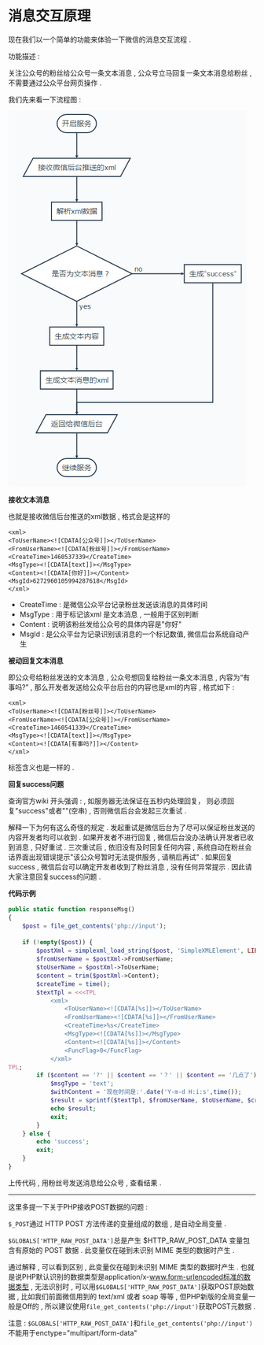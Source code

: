 # 消息交互原理

现在我们以一个简单的功能来体验一下微信的消息交互流程 .

功能描述 :

关注公众号的粉丝给公众号一条文本消息 , 公众号立马回复一条文本消息给粉丝 , 不需要通过公众平台网页操作 .

我们先来看一下流程图 :

![](/assets/xiaoxiliuchengtu.png)

**接收文本消息**

也就是接收微信后台推送的xml数据 , 格式会是这样的

```
<xml>
<ToUserName><![CDATA[公众号]]></ToUserName>
<FromUserName><![CDATA[粉丝号]]></FromUserName>
<CreateTime>1460537339</CreateTime>
<MsgType><![CDATA[text]]></MsgType>
<Content><![CDATA[你好]]></Content>
<MsgId>6272960105994287618</MsgId>
</xml>
```

* CreateTime : 是微信公众平台记录粉丝发送该消息的具体时间
* MsgType : 用于标记该xml 是文本消息 , 一般用于区别判断
* Content : 说明该粉丝发给公众号的具体内容是"你好"
* MsgId : 是公众平台为记录识别该消息的一个标记数值, 微信后台系统自动产生

**被动回复文本消息**

即公众号给粉丝发送的文本消息 , 公众号想回复给粉丝一条文本消息 , 内容为“有事吗?” , 那么开发者发送给公众平台后台的内容也是xml的内容 , 格式如下 :

```
<xml>
<ToUserName><![CDATA[粉丝号]]></ToUserName>
<FromUserName><![CDATA[公众号]]></FromUserName>
<CreateTime>1460541339</CreateTime>
<MsgType><![CDATA[text]]></MsgType>
<Content><![CDATA[有事吗?]]></Content>
</xml>
```

标签含义也是一样的 .

**回复success问题**

查询官方wiki 开头强调 : , 如服务器无法保证在五秒内处理回复， 则必须回复"success"或者""\(空串\) , 否则微信后台会发起三次重试 .

解释一下为何有这么奇怪的规定 . 发起重试是微信后台为了尽可以保证粉丝发送的内容开发者均可以收到 . 如果开发者不进行回复 , 微信后台没办法确认开发者已收到消息 , 只好重试 . 三次重试后 , 依旧没有及时回复任何内容 , 系统自动在粉丝会话界面出现错误提示"该公众号暂时无法提供服务 , 请稍后再试" . 如果回复success , 微信后台可以确定开发者收到了粉丝消息 , 没有任何异常提示 . 因此请大家注意回复success的问题 .

**代码示例**

```php
public static function responseMsg()
{
    $post = file_get_contents('php://input');

    if (!empty($post)) {
        $postXml = simplexml_load_string($post, 'SimpleXMLElement', LIBXML_NOCDATA);
        $fromUserName = $postXml->FromUserName;
        $toUserName = $postXml->ToUserName;
        $content = trim($postXml->Content);
        $createTime = time();
        $textTpl = <<<TPL
            <xml>
                <ToUserName><![CDATA[%s]]></ToUserName>
                <FromUserName><![CDATA[%s]]></FromUserName>
                <CreateTime>%s</CreateTime>
                <MsgType><![CDATA[%s]]></MsgType>
                <Content><![CDATA[%s]]></Content>
                <FuncFlag>0</FuncFlag>
            </xml>
TPL;
        if ($content == '?' || $content == '？' || $content == '几点了') {
            $msgType = 'text';
            $withContent = '现在时间是:'.date('Y-m-d H:i:s',time());
            $result = sprintf($textTpl, $fromUserName, $toUserName, $createTime, $msgType, $withContent);
            echo $result;
            exit;
        }
    } else {
        echo 'success';
        exit;
    }
}
```

上传代码 , 用粉丝号发送消息给公众号 , 查看结果 . 

---

这里多提一下关于PHP接收POST数据的问题 :

`$_POST`通过 HTTP POST 方法传递的变量组成的数组 , 是自动全局变量 .

`$GLOBALS['HTTP_RAW_POST_DATA']`总是产生 $HTTP\_RAW\_POST\_DATA 变量包含有原始的 POST 数据 . 此变量仅在碰到未识别 MIME 类型的数据时产生 .

通过解释 , 可以看到区别 , 此变量仅在碰到未识别 MIME 类型的数据时产生 . 也就是说PHP默认识别的数据类型是application/x-www.form-urlencoded标准的数据类型 , 无法识别时 , 可以用`$GLOBALS['HTTP_RAW_POST_DATA']`获取POST原始数据 , 比如我们前面微信用到的 text/xml 或者 soap 等等 , 但PHP新版的全局变量一般是Off的 , 所以建议使用`file_get_contents('php://input')`获取POST元数据 .

注意 : `$GLOBALS['HTTP_RAW_POST_DATA']`和`file_get_contents('php://input')`不能用于enctype="multipart/form-data"

